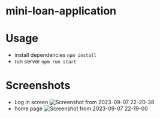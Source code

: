 # mini-loan-application

# Usage
- install dependencies   `npm install`
- run server  `npm run start`

# Screenshots
- Log in screen
![Screenshot from 2023-09-07 22-20-38](https://github.com/rnegi0598/mini-loan-application/assets/45715802/5a2c93aa-9c6b-4b12-b581-71e79c683656)
- home page
![Screenshot from 2023-09-07 22-19-00](https://github.com/rnegi0598/mini-loan-application/assets/45715802/566deebc-cf01-4ad0-9ee9-db22a1b0d955)
